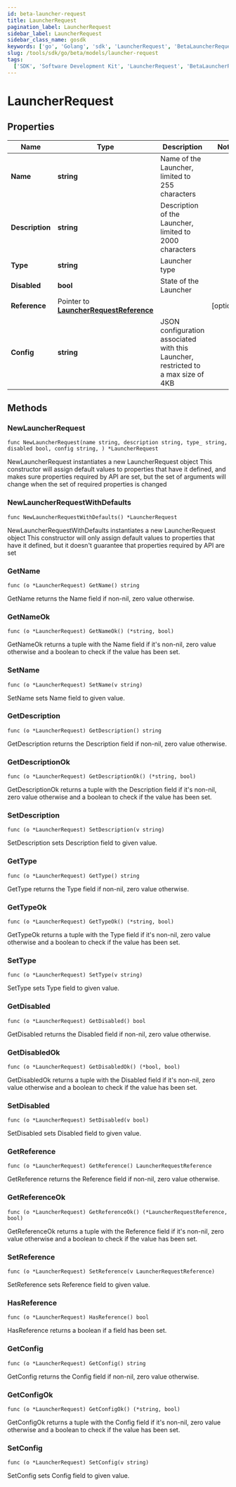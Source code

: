 ```yaml
---
id: beta-launcher-request
title: LauncherRequest
pagination_label: LauncherRequest
sidebar_label: LauncherRequest
sidebar_class_name: gosdk
keywords: ['go', 'Golang', 'sdk', 'LauncherRequest', 'BetaLauncherRequest']
slug: /tools/sdk/go/beta/models/launcher-request
tags:
  ['SDK', 'Software Development Kit', 'LauncherRequest', 'BetaLauncherRequest']
---
```


# LauncherRequest

## Properties

| Name | Type | Description | Notes |
| --- | --- | --- | --- |
| **Name** | **string** | Name of the Launcher, limited to 255 characters |
| **Description** | **string** | Description of the Launcher, limited to 2000 characters |
| **Type** | **string** | Launcher type |
| **Disabled** | **bool** | State of the Launcher |
| **Reference** | Pointer to [**LauncherRequestReference**](launcher-request-reference) |  | [optional] |
| **Config** | **string** | JSON configuration associated with this Launcher, restricted to a max size of 4KB |

## Methods

### NewLauncherRequest

`func NewLauncherRequest(name string, description string, type_ string, disabled bool, config string, ) *LauncherRequest`

NewLauncherRequest instantiates a new LauncherRequest object This constructor will assign default values to properties that have it defined, and makes sure properties required by API are set, but the set of arguments will change when the set of required properties is changed

### NewLauncherRequestWithDefaults

`func NewLauncherRequestWithDefaults() *LauncherRequest`

NewLauncherRequestWithDefaults instantiates a new LauncherRequest object This constructor will only assign default values to properties that have it defined, but it doesn't guarantee that properties required by API are set

### GetName

`func (o *LauncherRequest) GetName() string`

GetName returns the Name field if non-nil, zero value otherwise.

### GetNameOk

`func (o *LauncherRequest) GetNameOk() (*string, bool)`

GetNameOk returns a tuple with the Name field if it's non-nil, zero value otherwise and a boolean to check if the value has been set.

### SetName

`func (o *LauncherRequest) SetName(v string)`

SetName sets Name field to given value.

### GetDescription

`func (o *LauncherRequest) GetDescription() string`

GetDescription returns the Description field if non-nil, zero value otherwise.

### GetDescriptionOk

`func (o *LauncherRequest) GetDescriptionOk() (*string, bool)`

GetDescriptionOk returns a tuple with the Description field if it's non-nil, zero value otherwise and a boolean to check if the value has been set.

### SetDescription

`func (o *LauncherRequest) SetDescription(v string)`

SetDescription sets Description field to given value.

### GetType

`func (o *LauncherRequest) GetType() string`

GetType returns the Type field if non-nil, zero value otherwise.

### GetTypeOk

`func (o *LauncherRequest) GetTypeOk() (*string, bool)`

GetTypeOk returns a tuple with the Type field if it's non-nil, zero value otherwise and a boolean to check if the value has been set.

### SetType

`func (o *LauncherRequest) SetType(v string)`

SetType sets Type field to given value.

### GetDisabled

`func (o *LauncherRequest) GetDisabled() bool`

GetDisabled returns the Disabled field if non-nil, zero value otherwise.

### GetDisabledOk

`func (o *LauncherRequest) GetDisabledOk() (*bool, bool)`

GetDisabledOk returns a tuple with the Disabled field if it's non-nil, zero value otherwise and a boolean to check if the value has been set.

### SetDisabled

`func (o *LauncherRequest) SetDisabled(v bool)`

SetDisabled sets Disabled field to given value.

### GetReference

`func (o *LauncherRequest) GetReference() LauncherRequestReference`

GetReference returns the Reference field if non-nil, zero value otherwise.

### GetReferenceOk

`func (o *LauncherRequest) GetReferenceOk() (*LauncherRequestReference, bool)`

GetReferenceOk returns a tuple with the Reference field if it's non-nil, zero value otherwise and a boolean to check if the value has been set.

### SetReference

`func (o *LauncherRequest) SetReference(v LauncherRequestReference)`

SetReference sets Reference field to given value.

### HasReference

`func (o *LauncherRequest) HasReference() bool`

HasReference returns a boolean if a field has been set.

### GetConfig

`func (o *LauncherRequest) GetConfig() string`

GetConfig returns the Config field if non-nil, zero value otherwise.

### GetConfigOk

`func (o *LauncherRequest) GetConfigOk() (*string, bool)`

GetConfigOk returns a tuple with the Config field if it's non-nil, zero value otherwise and a boolean to check if the value has been set.

### SetConfig

`func (o *LauncherRequest) SetConfig(v string)`

SetConfig sets Config field to given value.
